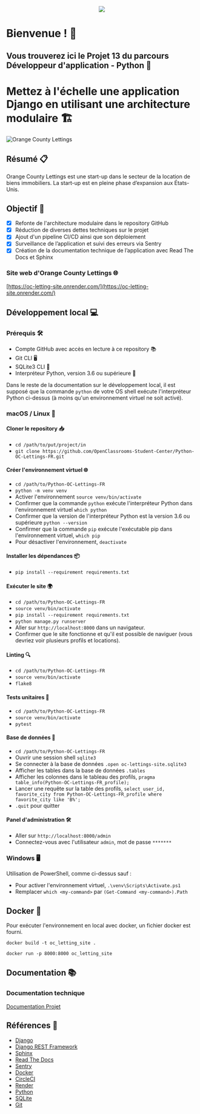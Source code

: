 <p align="center">
<img src="https://legacy.python.org/community/logos/python-logo-master-v3-TM.png">
</p>

# Bienvenue ! 🌟
## Vous trouverez ici le Projet 13 du parcours Développeur d'application - Python 👋

# Mettez à l'échelle une application Django en utilisant une architecture modulaire 🏗️

![Orange County Lettings](https://user.oc-static.com/upload/2023/07/20/1689880374259_Orange%20County%20Lettings%20Ad.png)

## Résumé 📋
Orange County Lettings est une start-up dans le secteur de la location de biens immobiliers. La start-up est en pleine phase d’expansion aux États-Unis.

## Objectif 🎯

- [x] Refonte de l'architecture modulaire dans le repository GitHub
- [x] Réduction de diverses dettes techniques sur le projet
- [x] Ajout d'un pipeline CI/CD ainsi que son déploiement
- [x] Surveillance de l’application et suivi des erreurs via Sentry
- [x] Création de la documentation technique de l’application avec Read The Docs et Sphinx

### Site web d'Orange County Lettings 🌐

[https://oc-letting-site.onrender.com/](https://oc-letting-site.onrender.com/)

## Développement local 💻

### Prérequis 🛠️

- Compte GitHub avec accès en lecture à ce repository 📚
- Git CLI 🖥️
- SQLite3 CLI 💾
- Interpréteur Python, version 3.6 ou supérieure 🐍

Dans le reste de la documentation sur le développement local, il est supposé que la commande `python` de votre OS shell exécute l'interpréteur Python ci-dessus (à moins qu'un environnement virtuel ne soit activé).

### macOS / Linux 🍏

#### Cloner le repository 📥

- `cd /path/to/put/project/in`
- `git clone https://github.com/OpenClassrooms-Student-Center/Python-OC-Lettings-FR.git`

#### Créer l'environnement virtuel 🌐

- `cd /path/to/Python-OC-Lettings-FR`
- `python -m venv venv`
- Activer l'environnement `source venv/bin/activate`
- Confirmer que la commande `python` exécute l'interpréteur Python dans l'environnement virtuel
`which python`
- Confirmer que la version de l'interpréteur Python est la version 3.6 ou supérieure `python --version`
- Confirmer que la commande `pip` exécute l'exécutable pip dans l'environnement virtuel, `which pip`
- Pour désactiver l'environnement, `deactivate`

#### Installer les dépendances 📦

- `pip install --requirement requirements.txt`

#### Exécuter le site 🌍

- `cd /path/to/Python-OC-Lettings-FR`
- `source venv/bin/activate`
- `pip install --requirement requirements.txt`
- `python manage.py runserver`
- Aller sur `http://localhost:8000` dans un navigateur.
- Confirmer que le site fonctionne et qu'il est possible de naviguer (vous devriez voir plusieurs profils et locations).

#### Linting 🔍

- `cd /path/to/Python-OC-Lettings-FR`
- `source venv/bin/activate`
- `flake8`

#### Tests unitaires 🧪

- `cd /path/to/Python-OC-Lettings-FR`
- `source venv/bin/activate`
- `pytest`

#### Base de données 💽

- `cd /path/to/Python-OC-Lettings-FR`
- Ouvrir une session shell `sqlite3`
- Se connecter à la base de données `.open oc-lettings-site.sqlite3`
- Afficher les tables dans la base de données `.tables`
- Afficher les colonnes dans le tableau des profils, `pragma table_info(Python-OC-Lettings-FR_profile);`
- Lancer une requête sur la table des profils, `select user_id, favorite_city from Python-OC-Lettings-FR_profile where favorite_city like 'B%';`
- `.quit` pour quitter

#### Panel d'administration 🛠️

- Aller sur `http://localhost:8000/admin`
- Connectez-vous avec l'utilisateur `admin`, mot de passe `*******`

### Windows 🖥️

Utilisation de PowerShell, comme ci-dessus sauf :

- Pour activer l'environnement virtuel, `.\venv\Scripts\Activate.ps1`
- Remplacer `which <my-command>` par `(Get-Command <my-command>).Path`

## Docker 🐳

Pour exécuter l'environnement en local avec docker, un fichier docker est fourni.

`docker build -t oc_letting_site .`

`docker run -p 8000:8000 oc_letting_site`

## Documentation 📚

### Documentation technique

[Documentation Projet](https://ocp13-oc-lettings-site.readthedocs.io/fr/latest/index.html)

## Références 📖

- [Django](https://www.djangoproject.com/)
- [Django REST Framework](https://www.django-rest-framework.org/)
- [Sphinx](https://www.sphinx-doc.org/en/master/)
- [Read The Docs](https://readthedocs.org/)
- [Sentry](https://sentry.io/)
- [Docker](https://www.docker.com/)
- [CircleCI](https://circleci.com/)
- [Render](https://render.com/)
- [Python](https://www.python.org/)
- [SQLite](https://www.sqlite.org/index.html)
- [Git](https://git-scm.com/)


